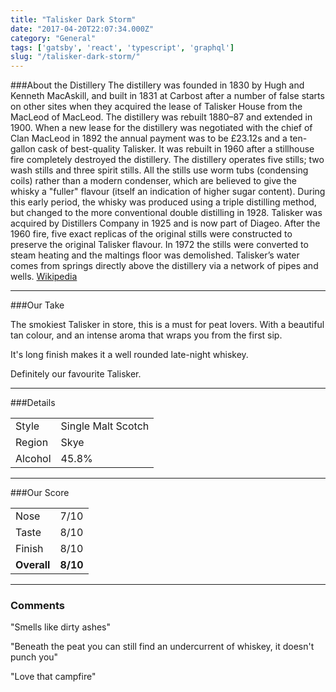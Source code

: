 ```yaml
---
title: "Talisker Dark Storm"
date: "2017-04-20T22:07:34.000Z"
category: "General"
tags: ['gatsby', 'react', 'typescript', 'graphql']
slug: "/talisker-dark-storm/"
---
```

###About the Distillery
The distillery was founded in 1830 by Hugh and Kenneth MacAskill, and built in 1831 at Carbost after a number of false starts on other sites when they acquired the lease of Talisker House from the MacLeod of MacLeod. The distillery was rebuilt 1880–87 and extended in 1900. When a new lease for the distillery was negotiated with the chief of Clan MacLeod in 1892 the annual payment was to be £23.12s and a ten-gallon cask of best-quality Talisker. It was rebuilt in 1960 after a stillhouse fire completely destroyed the distillery. The distillery operates five stills; two wash stills and three spirit stills. All the stills use worm tubs (condensing coils) rather than a modern condenser, which are believed to give the whisky a "fuller" flavour (itself an indication of higher sugar content). During this early period, the whisky was produced using a triple distilling method, but changed to the more conventional double distilling in 1928. Talisker was acquired by Distillers Company in 1925 and is now part of Diageo. After the 1960 fire, five exact replicas of the original stills were constructed to preserve the original Talisker flavour. In 1972 the stills were converted to steam heating and the maltings floor was demolished. Talisker’s water comes from springs directly above the distillery via a network of pipes and wells.
[Wikipedia](https://en.wikipedia.org/wiki/Talisker_distillery)

---

###Our Take

The smokiest Talisker in store, this is a must for peat lovers. 
With a beautiful tan colour, and an intense aroma that wraps you from the first sip. 

It's long finish makes it a well rounded late-night whiskey.

Definitely our favourite Talisker.

---

###Details
<table>  
<tr>  
<td class="grey">Style</td><td>Single Malt Scotch</td>  
</tr>  
<tr>  
<td class="grey">Region</td><td>Skye</td>  
</tr>  
<tr>  
<td class="grey">Alcohol</td><td>45.8%</td>  
</tr>  
</table>


---

###Our Score
<table class="score-table">  
<tr>  
<td class="grey">Nose</td><td>7/10</td>  
</tr>  
<tr>  
<td class="grey">Taste</td><td>8/10</td>  
</tr>  
<tr>  
<td class="grey">Finish</td><td>8/10</td>  
</tr>  
<tr>  
<td class="grey"><strong>Overall</strong></td><td><strong>8/10</strong></td>  
</tr>  
</table>

---

### Comments
"Smells like dirty ashes"

"Beneath the peat you can still find an undercurrent of whiskey, it doesn't punch you"

"Love that campfire"
    